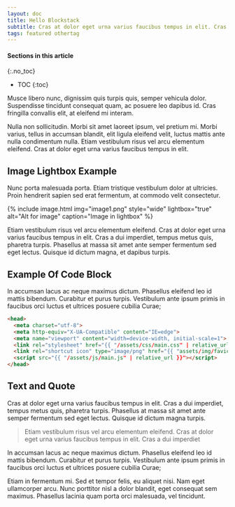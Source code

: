 ```yaml
---
layout: doc
title: Hello Blockstack
subtitle: Cras at dolor eget urna varius faucibus tempus in elit. Cras a dui imperdiet, tempus metus quis, pharetra turpis.
tags: featured othertag
---
```


#### Sections in this article
{:.no_toc}
* TOC
{:toc}

Musce libero nunc, dignissim quis turpis quis, semper vehicula dolor. Suspendisse tincidunt consequat quam, ac posuere leo dapibus id. Cras fringilla convallis elit, at eleifend mi interam.

Nulla non sollicitudin. Morbi sit amet laoreet ipsum, vel pretium mi. Morbi varius, tellus in accumsan blandit, elit ligula eleifend velit, luctus mattis ante nulla condimentum nulla. Etiam vestibulum risus vel arcu elementum eleifend. Cras at dolor eget urna varius faucibus tempus in elit.

## Image Lightbox Example
Nunc porta malesuada porta. Etiam tristique vestibulum dolor at ultricies. Proin hendrerit sapien sed erat fermentum, at commodo velit consectetur.

{% include image.html img="image1.png" style="wide" lightbox="true" alt="Alt for image" caption="Image in lightbox" %}

Etiam vestibulum risus vel arcu elementum eleifend. Cras at dolor eget urna varius faucibus tempus in elit. Cras a dui imperdiet, tempus metus quis, pharetra turpis. Phasellus at massa sit amet ante semper fermentum sed eget lectus. Quisque id dictum magna, et dapibus turpis.

## Example Of Code Block
In accumsan lacus ac neque maximus dictum. Phasellus eleifend leo id mattis bibendum. Curabitur et purus turpis. Vestibulum ante ipsum primis in faucibus orci luctus et ultrices posuere cubilia Curae;

```html
<head>
  <meta charset="utf-8">
  <meta http-equiv="X-UA-Compatible" content="IE=edge">
  <meta name="viewport" content="width=device-width, initial-scale=1">
  <link rel="stylesheet" href="{{ "/assets/css/main.css" | relative_url }}">
  <link rel="shortcut icon" type="image/png" href="{{ "assets/img/favicon.png" | relative_url }}" >
  <script src="{{ "/assets/js/main.js" | relative_url }}"></script>
</head>
```

## Text and Quote
Cras at dolor eget urna varius faucibus tempus in elit. Cras a dui imperdiet, tempus metus quis, pharetra turpis. Phasellus at massa sit amet ante semper fermentum sed eget lectus. Quisque id dictum magna turpis.

> Etiam vestibulum risus vel arcu elementum eleifend. Cras at dolor eget urna varius faucibus tempus in elit. Cras a dui imperdiet

In accumsan lacus ac neque maximus dictum. Phasellus eleifend leo id mattis bibendum. Curabitur et purus turpis. Vestibulum ante ipsum primis in faucibus orci luctus et ultrices posuere cubilia Curae;

Etiam in fermentum mi. Sed et tempor felis, eu aliquet nisi. Nam eget ullamcorper arcu. Nunc porttitor nisl a dolor blandit, eget consequat sem maximus. Phasellus lacinia quam porta orci malesuada, vel tincidunt.
